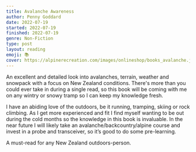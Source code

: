 ```yaml
---
title: Avalanche Awareness
author: Penny Goddard
date: 2022-07-19
started: 2022-07-19
finished: 2022-07-19
genre: Non-Fiction
type: post
layout: reading
emoji: 📚
cover: https://alpinerecreation.com/images/onlineshop/books_avalanche.jpg
---
```


An excellent and detailed look into avalanches, terrain, weather and snowpack with a focus on New Zealand conditions. There's more than you could ever take in during a single read, so this book will be coming with me on any wintry or snowy tramp so I can keep my knowledge fresh.

I have an abiding love of the outdoors, be it running, tramping, skiing or rock climbing. As I get more experienced and fit I find myself wanting to be out during the cold months so the knowledge in this book is invaluable. In the near future I will likely take an avalanche/backcountry/alpine course and invest in a probe and transceiver, so it’s good to do some pre-learning.

A must-read for any New Zealand outdoors-person.